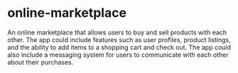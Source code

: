 # online-marketplace
An online marketplace that allows users to buy and sell products with each other. The app could include features such as user profiles, product listings, and the ability to add items to a shopping cart and check out. The app could also include a messaging system for users to communicate with each other about their purchases.
